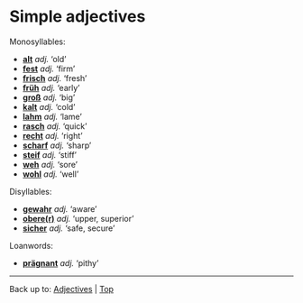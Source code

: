 # Simple adjectives

Monosyllables:
- **[alt](a/al/alt.md)** *adj.* ‘old’
- **[fest](f/fe/fest.md)** *adj.* ‘firm’
- **[frisch](f/fr/frisch.md)** *adj.* ‘fresh’
- **[früh](f/fr/frueh.md)** *adj.* ‘early’
- **[groß](g/gr/gross.md)** *adj.* ‘big’
- **[kalt](k/ka/kalt.md)** *adj.* ‘cold’
- **[lahm](l/la/lahm.md)** *adj.* ‘lame’
- **[rasch](r/ra/rasch.md)** *adj.* ‘quick’
- **[recht](r/re/recht.md)** *adj.* ‘right’
- **[scharf](s/sc/scharf.md)** *adj.* ‘sharp’
- **[steif](s/st/steif.md)** *adj.* ‘stiff’
- **[weh](w/we/weh.md)** *adj.* ‘sore’
- **[wohl](w/wo/wohl.md)** *adj.* ‘well’

Disyllables:
- **[gewahr](g/ge/gewahr.md)** *adj.* ‘aware’
- **[obere(r)](o/ob/oberer.md)** *adj.* ‘upper, superior’
- **[sicher](s/si/sicher.md)** *adj.* ‘safe, secure’

Loanwords:
- **[prägnant](p/pr/praegnant.md)** *adj.* ‘pithy’

----

Back up to: [Adjectives](index.md) | [Top](../index.md)
